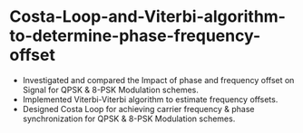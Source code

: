 # Costa-Loop-and-Viterbi-algorithm-to-determine-phase-frequency-offset

* Investigated and compared the Impact of phase and frequency offset on Signal for QPSK & 8-PSK Modulation schemes.
* Implemented Viterbi-Viterbi algorithm to estimate frequency offsets.
* Designed Costa Loop for achieving carrier frequency & phase synchronization for QPSK & 8-PSK Modulation schemes.
